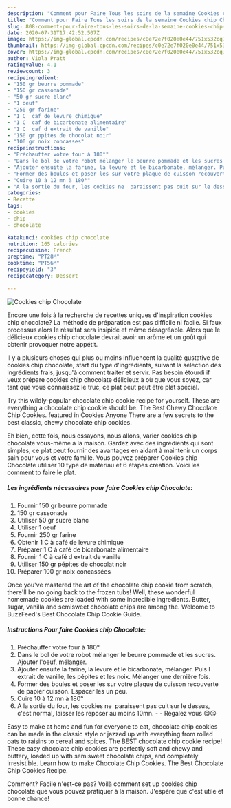 ```yaml
---
description: "Comment pour Faire Tous les soirs de la semaine Cookies chip Chocolate"
title: "Comment pour Faire Tous les soirs de la semaine Cookies chip Chocolate"
slug: 808-comment-pour-faire-tous-les-soirs-de-la-semaine-cookies-chip-chocolate
date: 2020-07-31T17:42:52.507Z
image: https://img-global.cpcdn.com/recipes/c0e72e7f020e0e44/751x532cq70/cookies-chip-chocolate-photo-principale-de-la-recette.jpg
thumbnail: https://img-global.cpcdn.com/recipes/c0e72e7f020e0e44/751x532cq70/cookies-chip-chocolate-photo-principale-de-la-recette.jpg
cover: https://img-global.cpcdn.com/recipes/c0e72e7f020e0e44/751x532cq70/cookies-chip-chocolate-photo-principale-de-la-recette.jpg
author: Viola Pratt
ratingvalue: 4.1
reviewcount: 3
recipeingredient:
- "150 gr beurre pommade"
- "150 gr cassonade"
- "50 gr sucre blanc"
- "1 oeuf"
- "250 gr farine"
- "1 C  caf de levure chimique"
- "1 C  caf de bicarbonate alimentaire"
- "1 C  caf d extrait de vanille"
- "150 gr ppites de chocolat noir"
- "100 gr noix concasses"
recipeinstructions:
- "Préchauffer votre four à 180°"
- "Dans le bol de votre robot mélanger le beurre pommade et les sucres. Ajouter l&#39;oeuf, mélanger."
- "Ajouter ensuite la farine, la levure et le bicarbonate, mélanger. Puis l extrait de vanille, les pépites et les noix. Mélanger une dernière fois."
- "Former des boules et poser les sur votre plaque de cuisson recouverte de papier cuisson. Espacer les un peu."
- "Cuire 10 à 12 mn à 180°"
- "A la sortie du four, les cookies ne  paraissent pas cuit sur le dessus, c&#39;est normal, laisser les reposer au moins 10mn.   Régalez vous 😋😘"
categories:
- Recette
tags:
- cookies
- chip
- chocolate

katakunci: cookies chip chocolate 
nutrition: 165 calories
recipecuisine: French
preptime: "PT28M"
cooktime: "PT56M"
recipeyield: "3"
recipecategory: Dessert

---
```



![Cookies chip Chocolate](https://img-global.cpcdn.com/recipes/c0e72e7f020e0e44/751x532cq70/cookies-chip-chocolate-photo-principale-de-la-recette.jpg)

Encore une fois à la recherche de recettes uniques d'inspiration cookies chip chocolate? La méthode de préparation est pas difficile ni facile. Si faux processus alors le résultat sera insipide et même désagréable. Alors que le délicieux cookies chip chocolate devrait avoir un arôme et un goût qui obtenir provoquer notre appétit.

Il y a plusieurs choses qui plus ou moins influencent la qualité gustative de cookies chip chocolate, start du type d'ingrédients, suivant la sélection des ingrédients frais, jusqu'à comment traiter et servir. Pas besoin étourdi if veux prépare cookies chip chocolate délicieux à où que vous soyez, car tant que vous connaissez le truc, ce plat peut peut être plat spécial.

Try this wildly-popular chocolate chip cookie recipe for yourself. These are everything a chocolate chip cookie should be. The Best Chewy Chocolate Chip Cookies. featured in Cookies Anyone There are a few secrets to the best classic, chewy chocolate chip cookies.


Eh bien, cette fois, nous essayons, nous allons, varier cookies chip chocolate vous-même à la maison. Gardez avec des ingrédients qui sont simples, ce plat peut fournir des avantages en aidant à maintenir un corps sain pour vous et votre famille. Vous pouvez préparer Cookies chip Chocolate utiliser 10 type de matériau et 6 étapes création. Voici les comment to faire le plat.

<!--inarticleads1-->

##### Les ingrédients nécessaires pour faire Cookies chip Chocolate:

1. Fournir 150 gr beurre pommade
1.  150 gr cassonade
1. Utiliser 50 gr sucre blanc
1. Utiliser 1 oeuf
1. Fournir 250 gr farine
1. Obtenir 1 C à café de levure chimique
1. Préparer 1 C à café de bicarbonate alimentaire
1. Fournir 1 C à café d extrait de vanille
1. Utiliser 150 gr pépites de chocolat noir
1. Préparer 100 gr noix concassées


Once you&#39;ve mastered the art of the chocolate chip cookie from scratch, there&#39;ll be no going back to the frozen tubs! Well, these wonderful homemade cookies are loaded with some incredible ingredients. Butter, sugar, vanilla and semisweet chocolate chips are among the. Welcome to BuzzFeed&#39;s Best Chocolate Chip Cookie Guide. 

<!--inarticleads2-->

##### Instructions Pour faire Cookies chip Chocolate:

1. Préchauffer votre four à 180°
1. Dans le bol de votre robot mélanger le beurre pommade et les sucres. Ajouter l&#39;oeuf, mélanger.
1. Ajouter ensuite la farine, la levure et le bicarbonate, mélanger. Puis l extrait de vanille, les pépites et les noix. Mélanger une dernière fois.
1. Former des boules et poser les sur votre plaque de cuisson recouverte de papier cuisson. Espacer les un peu.
1. Cuire 10 à 12 mn à 180°
1. A la sortie du four, les cookies ne  paraissent pas cuit sur le dessus, c&#39;est normal, laisser les reposer au moins 10mn.  -  - Régalez vous 😋😘


Easy to make at home and fun for everyone to eat, chocolate chip cookies can be made in the classic style or jazzed up with everything from rolled oats to raisins to cereal and spices. The BEST chocolate chip cookie recipe! These easy chocolate chip cookies are perfectly soft and chewy and buttery, loaded up with semisweet chocolate chips, and completely irresistible. Learn how to make Chocolate Chip Cookies. The Best Chocolate Chip Cookies Recipe. 


Comment? Facile n'est-ce pas? Voilà comment set up cookies chip chocolate que vous pouvez pratiquer à la maison. J'espère que c'est utile et bonne chance!
